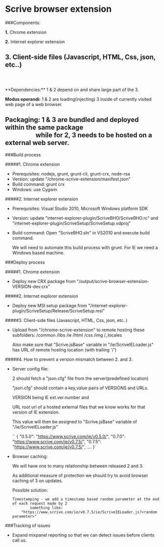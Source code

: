 
Scrive browser extension
=================================
###Components:

  **1.** Chrome extension
  
  **2.** Internet explorer extension
  
  **3.** Client-side files (Javascript, HTML, Css, json, etc..)
  <br><br>
 ---
  <br>
**Dependencies:** 1 & 2 depend on and share large part of the 3.

**Modus operandi:** 1 & 2 are loading(injecting) 3 inside of currently visited web page of a web browser.

**Packaging:** 1 & 3 are bundled and deployed within the same package<BR>
&nbsp;&nbsp;&nbsp;&nbsp;&nbsp;&nbsp;&nbsp;&nbsp;&nbsp;&nbsp;&nbsp;&nbsp;&nbsp;&nbsp;&nbsp;&nbsp;&nbsp;&nbsp;&nbsp;
while for 2, 3 needs to be hosted on a external web server.
<br>
---
###Build process

#####1. Chrome extension
 - Prerequisites: nodejs, grunt, grunt-cli, grunt-crx, node-rsa
 - Version: update "/chrome-scrive-extension/manifest.json"
 - Build command: grunt crx
 - Windows: use Cygwin
    
#####2. Internet explorer extension
 - Prerequisites: Visual Studio 2010, Microsoft Windows platform SDK
 - Version: update "internet-explorer-plugin/ScriveBHO/ScriveBHO.rc" and
             "internet-explorer-plugin/ScriveSetup/ScriveSetup.vdproj"
 - Build command: Open "ScriveBHO.sln" in VS2010 and execute build command.

    We will need to automate this build process with grunt.
    For IE we need a Windows based machine.


###Deploy process

#####1. Chrome extension
 - Deploy new CRX package from "/output/scrive-browser-extension-VERSION-dev.crx"

#####2. Internet explorer extension
 - Deploy new MSI setup package from "/internet-explorer-plugin/ScriveSetup/Release/ScriveSetup.msi"

#####3. Client-side files (Javascript, HTML, Css, json, etc..)
 - Upload from "/chrome-scrive-extension" to remote hosting these subfolders:
    /common /libs /ie /html /css /img /_locales

    Also make sure that "Scrive.jsBase" variable in "/ie/ScriveIELoader.js" 
    has URL of remote hosting location (with trailing '/')

#####4. How to prevent a version mismatch between 2. and 3.

 - Server config file:

     2 should fetch a "json.cfg" file from the server(predefined location)
     
     "json.cfg" should contain a key,value pairs of VERSIONS and URLs.
        
     VERSION being IE ext.ver.number and
        
     URL root url of a hosted external files that we know works for that version of IE extension.
        
     This value will then be assigned to "Scrive.jsBase" variable of "/ie/ScriveIELoader.js"
     

     ``
     { "0.5.0": "https://www.scrive.com/ie/v0.5.0/",
          "0.7.0": "https://www.scrive.com/ie/v0.7.5/",
          "0.7.5": "https://www.scrive.com/ie/v0.7.5/",
           ....
      }`      
        
 - Browser caching:
 
    We will have one to many relationship between released 2 and 3.

    As additional measure of protection we should try to avoid browser caching of 3 on updates.
        
    Possible solution:
    
       Timestamping - we add a timestamp based random parameter at the end of each request made by 2
			   something like:
           "https://www.scrive.com/ie/v0.7.5/ie/ScriveIELoader.js?<random parameter>"



###Tracking of issues

 - Expand mixpanel reporting so that we can detect issues before clients call us.




